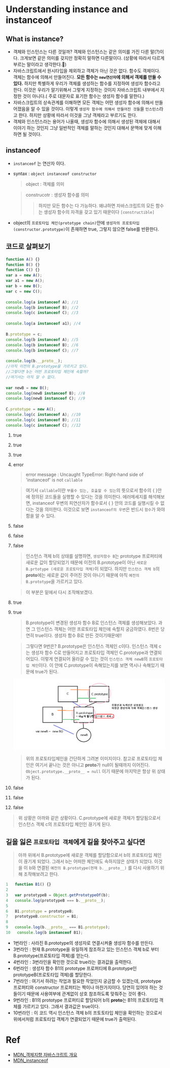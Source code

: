 # Understanding instance and instanceof

## What is instance?

-   객체와 인스턴스는 다른 것일까? 객체와 인스턴스는 같은 의미를 가진 다른 말(?)이다. 크게보면 같은 의미를 갖지만 정확히 말하면 다른말이다. (상황에 따라서 다르게 부르는 말이라고 생각한다.💨)
-   자바스크립트에서 원시타입을 제외하고 객체가 아닌 것은 없다. 함수도 객체이다. 객체는 함수에 의해서 만들어진다. **모든 함수는 `new연산자`에 의해서 객체를 만들 수 있다.** 하지만 특별하게 우리가 객체를 생성하는 함수를 지정하여 생성자 함수라고 한다. 이것은 우리가 알기위해서 그렇게 지정하는 것이지 자바스크립트 내부에서 지정한 것이 아니다.( 주로 대문자로 표기한 함수는 생성자 함수를 말한다.)
-   자바스크립트의 상속관계를 이해하면 모든 객체는 어떤 생성자 함수에 의해서 만들어졌음을 알 수 있을 것이다. 이렇게 `생성자 함수에 의해서 만들어진 것들`을 `인스턴스`라고 한다. 하지만 상황에 따라서 이것을 그냥 객체라고 부르기도 한다.
-   객체와 인스턴스라는 용어가 나올때, 생성자 함수에 의해서 생성된 객체에 대해서 이야기 하는 것인지 그냥 일반적인 객체를 말하는 것인지 대해서 문맥에 맞게 이해하면 될 것이다.

## instanceof

-   `instanceof` 는 연산자 이다.
-   syntax : `object instanceof constructor`

    > object : 객체를 의미

    > construcotr : 생성자 함수를 의미
    >
    > > 하지만 모든 함수는 다 가능하다. 왜냐하면 자바스크립트의 모든 함수는 생성자 함수의 자격을 갖고 있기 때문이다 `[constructible]`

-   object의 `프로토타입 체인(prototype chain)`안에 `생성자의 프로토타입(constructor.prototype)`이 존재하면 true, 그렇지 않으면 false를 반환한다.

## 코드로 살펴보기

```javascript
function A() {}
function B() {}
function C() {}
var a = new A();
var a1 = new A();
var b = new B();
var c = new C();

console.log(a instanceof A); //1
console.log(b instanceof B); //2
console.log(c instanceof C); //3

console.log(a instanceof a1); //4

B.prototype = c;
console.log(b instanceof A); //5
console.log(b instanceof B); //6
console.log(b instanceof C); //7

console.log(b.__proto__);
//아직 이전의 B.prototype을 가르키고 있다.
//그렇다면 b는 어떤 프로토타입 체인에 속할까?
//여기서는 아직 알 수 없다.

var newB = new B();
console.log(newB instanceof B); //8
console.log(newB instanceof C); //9

C.prototype = new A();
console.log(c instanceof A); //10
console.log(c instanceof B); //11
console.log(c instanceof C); //12
```

1. true
2. true
3. true
4. error

    > error message : Uncaught TypeError: Right-hand side of 'instanceof' is not `callable`

    > 여기서 `callable`이란 `부를수 있는, 호출할 수 있는`의 뜻으로서 함수의 { }안에 정의된 코드들을 실행할 수 있다는 것을 의미한다. 에러메세지를 해석해보면, instanceof 우변의 피연산자가 함수로서 { } 안의 코드를 실행시킬 수 없다는 것을 의미한다. 이것으로 보면 `instanceof의 우변`은 반드시 `함수`가 와야함을 알 수 있다.

5. false
6. false
7. false

    > 인스턴스 객체 b의 상태를 설명하면, `생성자함수 B`는 prototype 프로퍼티에 새로운 값이 할당되었기 때문에 이전의 B.prototype이 아닌 `새로운 B.prtotype (새로운 프로토타입 객체)`이 되었다. 하지만 `인스턴스 객체 b`의 **proto**에는 새로운 값이 주어진 것이 아니기 때문에 아직 `예전의 B.prototype`을 가르키고 있다.

    > 이 부분은 밑에서 다시 조작해보겠다.

8. true
9. true

    > B.prototype이 변경된 생성자 함수 B로 인스턴스 객체를 생성해보았다. 과연 그 인스턴스 객체는 어떤 프로토타입 체인에 속할지 궁금하였다. 8번은 당연히 true이다. 생성자 함수 B로 만든 것이기때문에!!

    > 그렇다면 9번은? B.prototype은 인스턴스 객체인 c이다. 인스턴스 객체 c는 생성자 함수 C로 만들어지고 프로토타입 객체인 C.prototype과 연결되어있다. 이렇게 연결되어 올라갈 수 있는 것이 `인스턴스 객체 newB`의 `프로토타입 체인`이다. 이 안에 C.prototype이 속해있는지를 보면 역시나 속해있기 때문에 true가 된다.

    ![prototypechain](../../image/prototypechain.png)

    > 위의 프로토타입체인을 간단하게 그려본 이미지이다. 참고로 프로토타입 체인은 여기서 끝나는 것은 아니고 **proto**가 null이 될때까지 이어진다. `Object.prototype.__proto__ = null` 이기 때문에 마지막은 항상 위 상태가 된다.

10. false
11. false
12. false

> 위 상황은 아까와 같은 상황이다. C.prototype에 새로운 객체가 할당됨으로서 인스턴스 객체 c의 프로토타입 체인인 끊기게 된다.

## 길을 잃은 `프로토타입 객체`에게 길을 찾아주고 싶다면

> 아까 위에서 B.prototype에 새로운 객체를 할당함으로서 b의 프로토타입 체인이 끊기게 되었다. 그래서 b는 어떠한 체인에도 속하지않은 상태가 되었다. 이것을 이 b와 연결된 `예전의 B.prototype(현재 b.__proto__)` 를 다시 사용하기 위해 조작해보려고 한다.

```javascript
1   function B1() {}
2
3   var prototypeB = Object.getPrototypeOf(b);
4   console.log(prototypeB === b.__proto__);
5
6   B1.prototype = prototypeB;
7   prototypeB.constructor = B1;
8
9   console.log(b.__proto__ === B1.prototype);
10   console.log(b instanceof B1);
```

-   1번라인 : 사라진 B.prototype의 생성자로 연결시켜줄 생성자 함수를 만든다.
-   3번라인 : 현재 B.prototype을 유일하게 참조하고 있는 인스턴스 객체 b로 부터 B.prototype(프로토타입 객체)를 얻는다.
-   4번라인 : 3번라인을 확인한 것으로 true라는 결과값을 출력한다.
-   6번라인 : 생성자 함수 B1의 prototype 프로퍼티에 B.prototype인 prototypeB(프로토타입 객체)를 할당한다.
-   7번라인 : 여기서 하려는 작업과 필요한 작업인지 궁금할 수 있겠는데, prototype 프로퍼티와 constructor 프로퍼티는 짝이나 마찬가지이다. 당연히 있어야 하는 것들이기 때문에 사용여부에 관계없이 상호 참조하도록 맞춰주는 것이 좋다.
-   9번라인 : B1의 prototype 프로퍼티로 할당되어 b의 **proto**는 B1의 프로토타입 객체를 가르키고 있다. 그래서 결과값은 true이다.
-   10번라인 : 이 코드 역시 인스턴스 객체 b의 프토토타입 체인을 확인하는 것으로서 위에서처럼 프로토타입 객체가 연결되었기 때문에 true가 출력된다.

# Ref

-   [MDN\_객체지향 자바스크립트 개요](https://developer.mozilla.org/ko/docs/Web/JavaScript/Introduction_to_Object-Oriented_JavaScript)
-   [MDN_instanceof](https://developer.mozilla.org/ko/docs/Web/JavaScript/Reference/Operators/instanceof)

